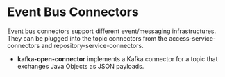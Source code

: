 <!-- SPDX-License-Identifier: Apache-2.0 -->
  
# Event Bus Connectors

Event bus connectors support different event/messaging infrastructures.
They can be plugged into the topic connectors from the access-service-connectors
and repository-service-connectors.

* **kafka-open-connector** implements a Kafka connector for a topic that exchanges
Java Objects as JSON payloads.